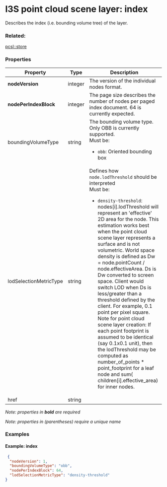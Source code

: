 # I3S point cloud scene layer: index

Describes the index (i.e. bounding volume tree) of the layer.

### Related:

[pcsl::store](store.pcsl.md)
### Properties

| Property | Type | Description |
| --- | --- | --- |
| **nodeVersion** | integer | The version of the individual nodes format. |
| **nodePerIndexBlock** | integer | The page size describes the number of nodes per paged index document. 64 is currently expected. |
| boundingVolumeType | string | The bounding volume type. Only OBB is currently supported.<div>Must be:<ul><li>`obb`: Oriented bounding box</li></ul></div> |
| lodSelectionMetricType | string | Defines how `node.lodThreshold` should be interpreted<div>Must be:<ul><li>`density-threshold`: nodes[i].lodThreshold will represent an 'effective' 2D area for the node. This estimation works best when the point cloud scene layer represents a surface and is not volumetric. World space density is defined as Dw = node.pointCount / node.effectiveArea.  Ds is Dw converted to screen space. Client would switch LOD when Ds is less/greater than a threshold defined by the client. For example, 0.1 point per pixel square. Note for point cloud scene layer creation: If each point footprint is assumed to be identical (say 0.1x0.1 unit), then the lodThreshold may be computed as number_of_points * point_footprint for a leaf node and sum( children[i].effective_area) for inner nodes.</li></ul></div> |
| href | string |  |

*Note: properties in **bold** are required*

*Note: properties in (parentheses) require a unique name*

### Examples 

#### Example: index 

```json
 {
  "nodeVersion": 1,
  "boundingVolumeType": "obb",
  "nodePerIndexBlock": 64,
  "lodSelectionMetricType": "density-threshold"
} 
```

